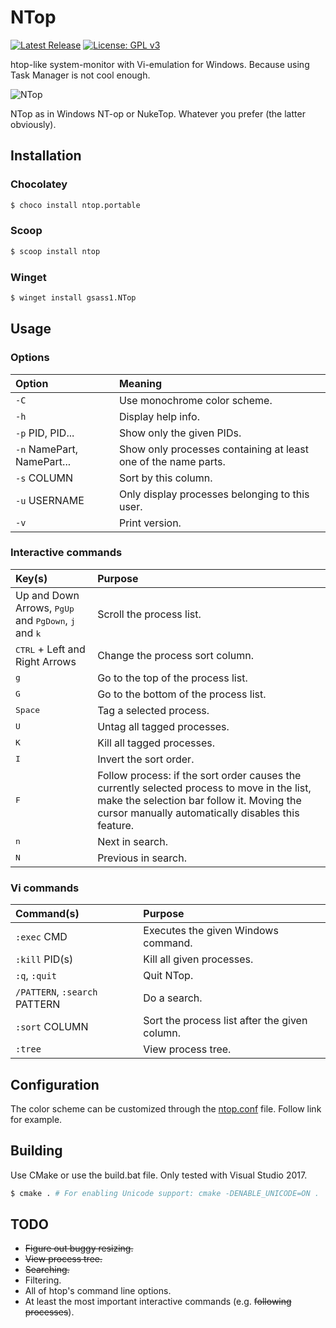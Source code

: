 # NTop

[![Latest Release](https://img.shields.io/github/release/Nuke928/NTop.svg)](https://github.com/Nuke928/NTop/releases/latest)
[![License: GPL v3](https://img.shields.io/badge/License-GPLv3-blue.svg)](https://www.gnu.org/licenses/gpl-3.0)

htop-like system-monitor with Vi-emulation for Windows. Because using Task Manager is not cool enough.

![NTop](https://user-images.githubusercontent.com/4589491/56905702-3c3d5c80-6a90-11e9-991c-b7a398742614.PNG)

NTop as in Windows NT-op or NukeTop. Whatever you prefer (the latter obviously).

## Installation

### Chocolatey

```sh
$ choco install ntop.portable
```

### Scoop

```sh
$ scoop install ntop
```

### Winget

```sh
$ winget install gsass1.NTop
```

## Usage

### Options

| Option | Meaning |
|:---|:---|
| `-C` | Use monochrome color scheme. |
| `-h` | Display help info. |
| `-p` PID, PID... | Show only the given PIDs. |
| `-n` NamePart, NamePart... | Show only processes containing at least one of the name parts. |
| `-s` COLUMN | Sort by this column. |
| `-u` USERNAME | Only display processes belonging to this user. |
| `-v` | Print version. |

### Interactive commands

| Key(s) | Purpose |
|:---|:---|
| Up and Down Arrows, <kbd>PgUp</kbd> and <kbd>PgDown</kbd>, <kbd>j</kbd> and <kbd>k</kbd> | Scroll the process list. |
| <kbd>CTRL</kbd> + Left and Right Arrows | Change the process sort column. |
| <kbd>g</kbd> | Go to the top of the process list. |
| <kbd>G</kbd> | Go to the bottom of the process list. |
| <kbd>Space</kbd> | Tag a selected process. |
| <kbd>U</kbd> | Untag all tagged processes. |
| <kbd>K</kbd> | Kill all tagged processes. |
| <kbd>I</kbd> | Invert the sort order. |
| <kbd>F</kbd> | Follow process: if the sort order causes the currently selected process to move in the list, make the selection bar follow it. Moving the cursor manually automatically disables this feature. |
| <kbd>n</kbd> | Next in search. |
| <kbd>N</kbd> | Previous in search. |

### Vi commands

| Command(s) | Purpose |
|:---|:---|
| `:exec` CMD | Executes the given Windows command. |
| `:kill` PID(s) | Kill all given processes. |
| `:q`, `:quit` | Quit NTop. |
| `/PATTERN`, `:search` PATTERN | Do a search. |
| `:sort` COLUMN | Sort the process list after the given column. |
| `:tree` | View process tree. |

## Configuration

The color scheme can be customized through the [ntop.conf](ntop.conf) file. Follow link for example.

## Building

Use CMake or use the build.bat file. Only tested with Visual Studio 2017.

```sh
$ cmake . # For enabling Unicode support: cmake -DENABLE_UNICODE=ON .
```

## TODO

* ~~Figure out buggy resizing.~~
* ~~View process tree.~~
* ~~Searching.~~
* Filtering.
* All of htop's command line options.
* At least the most important interactive commands (e.g. ~~following processes~~).
